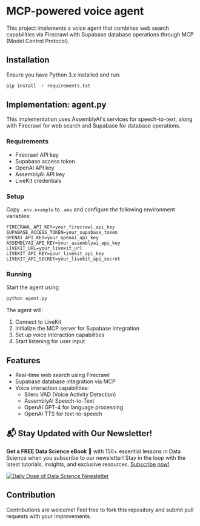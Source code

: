 # MCP-powered voice agent

This project implements a voice agent that combines web search capabilities via Firecrawl with Supabase database operations through MCP (Model Control Protocol).

## Installation

Ensure you have Python 3.x installed and run:

```bash
pip install -r requirements.txt
```

## Implementation: agent.py

This implementation uses AssemblyAI's services for speech-to-text, along with Firecrawl for web search and Supabase for database operations.

### Requirements

- Firecrawl API key
- Supabase access token
- OpenAI API key
- AssemblyAI API key
- LiveKit credentials

### Setup

Copy `.env.example` to `.env` and configure the following environment variables:

```
FIRECRAWL_API_KEY=your_firecrawl_api_key
SUPABASE_ACCESS_TOKEN=your_supabase_token
OPENAI_API_KEY=your_openai_api_key
ASSEMBLYAI_API_KEY=your_assemblyai_api_key
LIVEKIT_URL=your_livekit_url
LIVEKIT_API_KEY=your_livekit_api_key
LIVEKIT_API_SECRET=your_livekit_api_secret
```

### Running

Start the agent using:

```bash
python agent.py
```

The agent will:
1. Connect to LiveKit
2. Initialize the MCP server for Supabase integration
3. Set up voice interaction capabilities
4. Start listening for user input

## Features

- Real-time web search using Firecrawl
- Supabase database integration via MCP
- Voice interaction capabilities:
  - Silero VAD (Voice Activity Detection)
  - AssemblyAI Speech-to-Text
  - OpenAI GPT-4 for language processing
  - OpenAI TTS for text-to-speech

## 📬 Stay Updated with Our Newsletter!

**Get a FREE Data Science eBook** 📖 with 150+ essential lessons in Data Science when you subscribe to our newsletter! Stay in the loop with the latest tutorials, insights, and exclusive resources. [Subscribe now!](https://join.dailydoseofds.com)

[![Daily Dose of Data Science Newsletter](https://github.com/patchy631/ai-engineering/blob/main/resources/join_ddods.png)](https://join.dailydoseofds.com)

## Contribution

Contributions are welcome! Feel free to fork this repository and submit pull requests with your improvements.